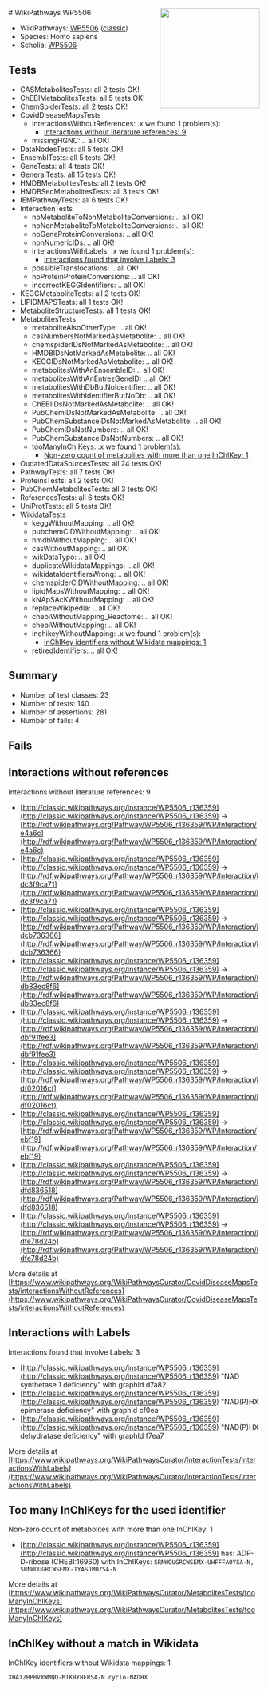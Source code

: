 <img style="float: right; width: 200px" src="https://cms-assets.nporadio.nl/npo3fm/NPO-Serious-Request-Logo-Groen-Ik-Steun-RGB.png" />
# WikiPathways WP5506

* WikiPathways: [WP5506](https://wikipathways.org/pathways/WP5506) ([classic](https://classic.wikipathways.org/instance/WP5506))
* Species: Homo sapiens
* Scholia: [WP5506](https://scholia.toolforge.org/wikipathways/WP5506)
## Tests
* CASMetabolitesTests: all 2 tests OK!
* ChEBIMetabolitesTests: all 5 tests OK!
* ChemSpiderTests: all 2 tests OK!
* CovidDiseaseMapsTests
    * interactionsWithoutReferences: .x we found 1 problem(s):
        * [Interactions without literature references: 9](#2e295937)
    * missingHGNC: .. all OK!
* DataNodesTests: all 5 tests OK!
* EnsemblTests: all 5 tests OK!
* GeneTests: all 4 tests OK!
* GeneralTests: all 15 tests OK!
* HMDBMetabolitesTests: all 2 tests OK!
* HMDBSecMetabolitesTests: all 3 tests OK!
* IEMPathwayTests: all 6 tests OK!
* InteractionTests
    * noMetaboliteToNonMetaboliteConversions: .. all OK!
    * noNonMetaboliteToMetaboliteConversions: .. all OK!
    * noGeneProteinConversions: .. all OK!
    * nonNumericIDs: .. all OK!
    * interactionsWithLabels: .x we found 1 problem(s):
        * [Interactions found that involve Labels: 3](#630d267a)
    * possibleTranslocations: .. all OK!
    * noProteinProteinConversions: .. all OK!
    * incorrectKEGGIdentifiers: .. all OK!
* KEGGMetaboliteTests: all 2 tests OK!
* LIPIDMAPSTests: all 1 tests OK!
* MetaboliteStructureTests: all 1 tests OK!
* MetabolitesTests
    * metaboliteAlsoOtherType: .. all OK!
    * casNumbersNotMarkedAsMetabolite: .. all OK!
    * chemspiderIDsNotMarkedAsMetabolite: .. all OK!
    * HMDBIDsNotMarkedAsMetabolite: .. all OK!
    * KEGGIDsNotMarkedAsMetabolite: .. all OK!
    * metabolitesWithAnEnsembleID: .. all OK!
    * metabolitesWithAnEntrezGeneID: .. all OK!
    * metabolitesWithDbButNoIdentifier: .. all OK!
    * metabolitesWithIdentifierButNoDb: .. all OK!
    * ChEBIIDsNotMarkedAsMetabolite: .. all OK!
    * PubChemIDsNotMarkedAsMetabolite: .. all OK!
    * PubChemSubstanceIDsNotMarkedAsMetabolite: .. all OK!
    * PubChemIDsNotNumbers: .. all OK!
    * PubChemSubstanceIDsNotNumbers: .. all OK!
    * tooManyInChIKeys: .x we found 1 problem(s):
        * [Non-zero count of metabolites with more than one InChIKey: 1](#a4e4037e)
* OudatedDataSourcesTests: all 24 tests OK!
* PathwayTests: all 7 tests OK!
* ProteinsTests: all 2 tests OK!
* PubChemMetabolitesTests: all 3 tests OK!
* ReferencesTests: all 6 tests OK!
* UniProtTests: all 5 tests OK!
* WikidataTests
    * keggWithoutMapping: .. all OK!
    * pubchemCIDWithoutMapping: .. all OK!
    * hmdbWithoutMapping: .. all OK!
    * casWithoutMapping: .. all OK!
    * wikDataTypo: .. all OK!
    * duplicateWikidataMappings: .. all OK!
    * wikidataIdentifiersWrong: .. all OK!
    * chemspiderCIDWithoutMapping: .. all OK!
    * lipidMapsWithoutMapping: .. all OK!
    * kNApSAcKWithoutMapping: .. all OK!
    * replaceWikipedia: .. all OK!
    * chebiWithoutMapping_Reactome: .. all OK!
    * chebiWithoutMapping: .. all OK!
    * inchikeyWithoutMapping: .x we found 1 problem(s):
        * [InChIKey identifiers without Wikidata mappings: 1](#e3a34a21)
    * retiredIdentifiers: .. all OK!


## Summary

* Number of test classes: 23
* Number of tests: 140
* Number of assertions: 281
* Number of fails: 4

## Fails

<a name="2e295937" />

## Interactions without references

Interactions without literature references: 9

* [http://classic.wikipathways.org/instance/WP5506_r136359](http://classic.wikipathways.org/instance/WP5506_r136359) -> [http://rdf.wikipathways.org/Pathway/WP5506_r136359/WP/Interaction/e4a6c](http://rdf.wikipathways.org/Pathway/WP5506_r136359/WP/Interaction/e4a6c)
* [http://classic.wikipathways.org/instance/WP5506_r136359](http://classic.wikipathways.org/instance/WP5506_r136359) -> [http://rdf.wikipathways.org/Pathway/WP5506_r136359/WP/Interaction/idc3f9ca71](http://rdf.wikipathways.org/Pathway/WP5506_r136359/WP/Interaction/idc3f9ca71)
* [http://classic.wikipathways.org/instance/WP5506_r136359](http://classic.wikipathways.org/instance/WP5506_r136359) -> [http://rdf.wikipathways.org/Pathway/WP5506_r136359/WP/Interaction/idcb736366](http://rdf.wikipathways.org/Pathway/WP5506_r136359/WP/Interaction/idcb736366)
* [http://classic.wikipathways.org/instance/WP5506_r136359](http://classic.wikipathways.org/instance/WP5506_r136359) -> [http://rdf.wikipathways.org/Pathway/WP5506_r136359/WP/Interaction/idb83ec8f6](http://rdf.wikipathways.org/Pathway/WP5506_r136359/WP/Interaction/idb83ec8f6)
* [http://classic.wikipathways.org/instance/WP5506_r136359](http://classic.wikipathways.org/instance/WP5506_r136359) -> [http://rdf.wikipathways.org/Pathway/WP5506_r136359/WP/Interaction/idbf91fee3](http://rdf.wikipathways.org/Pathway/WP5506_r136359/WP/Interaction/idbf91fee3)
* [http://classic.wikipathways.org/instance/WP5506_r136359](http://classic.wikipathways.org/instance/WP5506_r136359) -> [http://rdf.wikipathways.org/Pathway/WP5506_r136359/WP/Interaction/idf02016cf](http://rdf.wikipathways.org/Pathway/WP5506_r136359/WP/Interaction/idf02016cf)
* [http://classic.wikipathways.org/instance/WP5506_r136359](http://classic.wikipathways.org/instance/WP5506_r136359) -> [http://rdf.wikipathways.org/Pathway/WP5506_r136359/WP/Interaction/ebf19](http://rdf.wikipathways.org/Pathway/WP5506_r136359/WP/Interaction/ebf19)
* [http://classic.wikipathways.org/instance/WP5506_r136359](http://classic.wikipathways.org/instance/WP5506_r136359) -> [http://rdf.wikipathways.org/Pathway/WP5506_r136359/WP/Interaction/idfd836518](http://rdf.wikipathways.org/Pathway/WP5506_r136359/WP/Interaction/idfd836518)
* [http://classic.wikipathways.org/instance/WP5506_r136359](http://classic.wikipathways.org/instance/WP5506_r136359) -> [http://rdf.wikipathways.org/Pathway/WP5506_r136359/WP/Interaction/idfe78d24b](http://rdf.wikipathways.org/Pathway/WP5506_r136359/WP/Interaction/idfe78d24b)


More details at [https://www.wikipathways.org/WikiPathwaysCurator/CovidDiseaseMapsTests/interactionsWithoutReferences](https://www.wikipathways.org/WikiPathwaysCurator/CovidDiseaseMapsTests/interactionsWithoutReferences)

<a name="630d267a" />

## Interactions with Labels

Interactions found that involve Labels: 3

* [http://classic.wikipathways.org/instance/WP5506_r136359](http://classic.wikipathways.org/instance/WP5506_r136359) "NAD 
synthetase 1 
deficiency" with graphId d7a82
* [http://classic.wikipathways.org/instance/WP5506_r136359](http://classic.wikipathways.org/instance/WP5506_r136359) "NAD(P)HX 
epimerase 
deficiency" with graphId cf0ea
* [http://classic.wikipathways.org/instance/WP5506_r136359](http://classic.wikipathways.org/instance/WP5506_r136359) "NAD(P)HX 
dehydratase 
deficiency" with graphId f7ea7


More details at [https://www.wikipathways.org/WikiPathwaysCurator/InteractionTests/interactionsWithLabels](https://www.wikipathways.org/WikiPathwaysCurator/InteractionTests/interactionsWithLabels)

<a name="a4e4037e" />

## Too many InChIKeys for the used identifier

Non-zero count of metabolites with more than one InChIKey: 1

* [http://classic.wikipathways.org/instance/WP5506_r136359](http://classic.wikipathways.org/instance/WP5506_r136359) has: ADP-D-ribose (CHEBI:16960) with InChIKeys: `SRNWOUGRCWSEMX-UHFFFAOYSA-N, SRNWOUGRCWSEMX-TYASJMOZSA-N`


More details at [https://www.wikipathways.org/WikiPathwaysCurator/MetabolitesTests/tooManyInChIKeys](https://www.wikipathways.org/WikiPathwaysCurator/MetabolitesTests/tooManyInChIKeys)

<a name="e3a34a21" />

## InChIKey without a match in Wikidata

InChIKey identifiers without Wikidata mappings: 1
```
XHATZBPBVXWMQQ-MTKBYBFRSA-N	cyclo-NADHX
```

